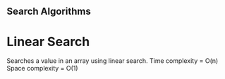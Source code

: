 ## Search Algorithms

# Linear Search
Searches a value in an array using linear search.
Time complexity = O(n)
Space complexity = O(1)
